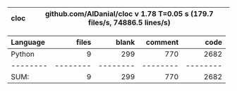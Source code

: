 cloc|github.com/AlDanial/cloc v 1.78  T=0.05 s (179.7 files/s, 74886.5 lines/s)
--- | ---

Language|files|blank|comment|code
:-------|-------:|-------:|-------:|-------:
Python|9|299|770|2682
--------|--------|--------|--------|--------
SUM:|9|299|770|2682
